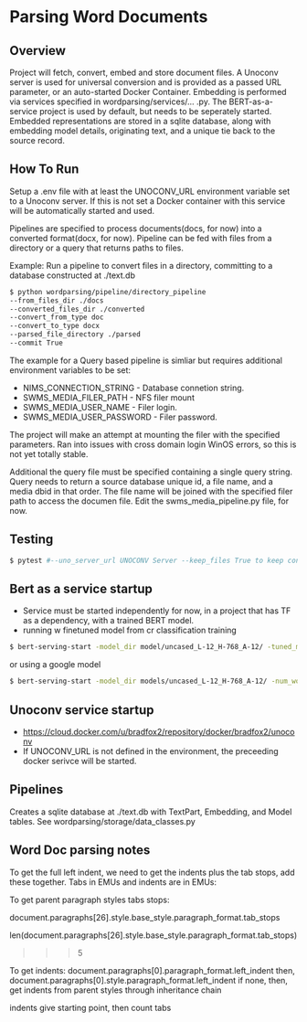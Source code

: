 # Parsing Word Documents

## Overview
Project will fetch, convert, embed and store document files.  A Unoconv server is used for universal conversion and is provided as a passed URL parameter, or an auto-started Docker Container.  Embedding is performed via services specified in wordparsing/services/... .py.  The BERT-as-a-service project is used by default, but needs to be seperately started.  Embedded representations are stored in a sqlite database, along with embedding model details, originating text, and a unique tie back to the source record.

## How To Run
Setup a .env file with at least the UNOCONV_URL environment variable set to a Unoconv server.  If this is not set a Docker container with this service will be automatically started and used.

Pipelines are specified to process documents(docs, for now) into a converted format(docx, for now).  Pipeline can be fed with files from a directory or a query that returns paths to files.

Example: Run a pipeline to convert files in a directory, committing to a database constructed at ./text.db

```bash
$ python wordparsing/pipeline/directory_pipeline 
--from_files_dir ./docs 
--converted_files_dir ./converted 
--convert_from_type doc
--convert_to_type docx 
--parsed_file_directory ./parsed
--commit True
```

The example for a Query based pipeline is simliar but requires additional environment variables to be set:
- NIMS_CONNECTION_STRING - Database connetion string.
- SWMS_MEDIA_FILER_PATH - NFS filer mount
- SWMS_MEDIA_USER_NAME - Filer login.
- SWMS_MEDIA_USER_PASSWORD - Filer password.

The project will make an attempt at mounting the filer with the specified parameters. Ran into issues with cross domain login WinOS errors, so this is not yet totally stable.

Additional the query file must be specified containing a single query string. Query needs to return a source database unique id, a file name, and a media dbid in that order.  The file name will be joined with the specified filer path to access the documen file. Edit the swms_media_pipeline.py file, for now. 

## Testing
```bash
$ pytest #--uno_server_url UNOCONV Server --keep_files True to keep conversion files in Test dir
```

## Bert as a service startup 
- Service must be started independently for now, in a project that has TF as a dependency, with a trained BERT model. 
- running w finetuned model from cr classification training
```bash
$ bert-serving-start -model_dir model/uncased_L-12_H-768_A-12/ -tuned_model_dir=model/classification_fine_tuning_test_1/ -ckpt_name="model.ckpt-343" -num_worker=1 -port 8190 -port_out 8191 -max_seq_len 100
```
or using a google model 

```bash
$ bert-serving-start -model_dir models/uncased_L-12_H-768_A-12/ -num_worker=1 -port 8190 -port_out 8191 -max_seq_len 100
```

## Unoconv service startup
- https://cloud.docker.com/u/bradfox2/repository/docker/bradfox2/unoconv
- If UNOCONV_URL is not defined in the environment, the preceeding docker serivce will be started. 

## Pipelines

Creates a sqlite database at ./text.db with TextPart, Embedding, and Model tables.  See wordparsing/storage/data_classes.py

## Word Doc parsing notes

To get the full left indent, we need to get the indents plus the tab stops, add these together.  Tabs in EMUs and indents are in EMUs:

To get parent paragraph styles tabs stops:

document.paragraphs[26].style.base_style.paragraph_format.tab_stops

len(document.paragraphs[26].style.base_style.paragraph_format.tab_stops) 
>>> 5

To get indents:
document.paragraphs[0].paragraph_format.left_indent
then,
document.paragraphs[0].style.paragraph_format.left_indent
if none, then, get indents from parent styles through inheritance chain

indents give starting point, then count tabs 

